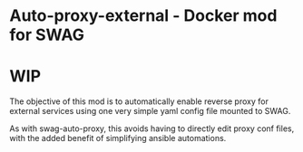 # Auto-proxy-external - Docker mod for SWAG
# WIP

The objective of this mod is to automatically enable reverse proxy for external services using one very simple yaml config file mounted to SWAG.

As with swag-auto-proxy, this avoids having to directly edit proxy conf files, with the added benefit of simplifying ansible automations.

